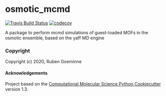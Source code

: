 osmotic_mcmd
==============================
[//]: # (Badges)
[![Travis Build Status](https://travis-ci.com/REPLACE_WITH_OWNER_ACCOUNT/osmotic_mcmd.svg?branch=master)](https://travis-ci.com/REPLACE_WITH_OWNER_ACCOUNT/osmotic_mcmd)
[![codecov](https://codecov.io/gh/REPLACE_WITH_OWNER_ACCOUNT/osmotic_mcmd/branch/master/graph/badge.svg)](https://codecov.io/gh/REPLACE_WITH_OWNER_ACCOUNT/osmotic_mcmd/branch/master)


A package to perform mcmd simulations of guest-loaded MOFs in the osmotic ensemble, based on the yaff MD engine

### Copyright

Copyright (c) 2020, Ruben Goeminne


#### Acknowledgements
 
Project based on the 
[Computational Molecular Science Python Cookiecutter](https://github.com/molssi/cookiecutter-cms) version 1.3.
